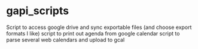 # gapi_scripts
Script to access google drive and sync exportable files (and choose export formats I like)
script to print out agenda from google calendar
script to parse several web calendars and upload to gcal
